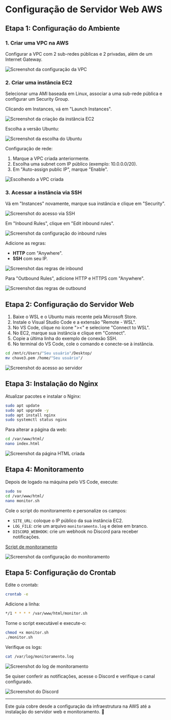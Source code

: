 # Configuração de Servidor Web AWS

## Etapa 1: Configuração do Ambiente

### 1. Criar uma VPC na AWS
Configurar a VPC com 2 sub-redes públicas e 2 privadas, além de um Internet Gateway.

![Screenshot da configuração da VPC](Parte%201%20Projeto%20-%20Criando%20VPC%20e%20ECS2/VPC%20criando.PNG)

### 2. Criar uma instância EC2
Selecionar uma AMI baseada em Linux, associar a uma sub-rede pública e configurar um Security Group.

Clicando em Instances, vá em "Launch Instances".

![Screenshot da criação da instância EC2](Parte%201%20Projeto%20-%20Criando%20VPC%20e%20ECS2/Print%202%20-%20Criando%20EC2.PNG)

Escolha a versão Ubuntu:

![Screenshot da escolha do Ubuntu](Parte%201%20Projeto%20-%20Criando%20VPC%20e%20ECS2/Print%203%20-%20Escolhendo%20o%20Ubuntu.PNG)

Configuração de rede:
1. Marque a VPC criada anteriormente.
2. Escolha uma subnet com IP público (exemplo: 10.0.0.0/20).
3. Em "Auto-assign public IP", marque "Enable".

![Escolhendo a VPC criada](Parte%201%20Projeto%20-%20Criando%20VPC%20e%20ECS2/Print%204%20-%20Escolhendo%20a%20VPC%20criada,%20adicionando%20IP%20P%C3%BAblica%20e%20em%20security%20group%20escolhendo%20ela.PNG)

### 3. Acessar a instância via SSH
Vá em "Instances" novamente, marque sua instância e clique em "Security".

![Screenshot do acesso via SSH](Parte%201%20Projeto%20-%20Criando%20VPC%20e%20ECS2/Print%205%20-%20Clicando%20em%20EC2%20e%20depois%20em%20instancias,%20marcamos%20a%20nossa%20instancia%20e%20vamos%20em%20Security.PNG)

Em "Inbound Rules", clique em "Edit inbound rules".

![Screenshot da configuração do inbound rules](Parte%201%20Projeto%20-%20Criando%20VPC%20e%20ECS2/Print%206%20-%20Vamos%20em%20inbound%20rules%20e%20vamos%20clicar%20em%20Edit%20inbound%20rules.PNG)

Adicione as regras:
- **HTTP** com "Anywhere".
- **SSH** com seu IP.

![Screenshot das regras de inbound](Parte%201%20Projeto%20-%20Criando%20VPC%20e%20ECS2/Print%207%20-%20Em%20edit%20inbound%20Rules%20crie%20em%20add%20rule%20um%20HTTP%20com%20anywhere%20ip,%20e%20um%20SSH%20com%20seu%20ip.PNG)

Para "Outbound Rules", adicione HTTP e HTTPS com "Anywhere".

![Screenshot das regras de outbound](Parte%201%20Projeto%20-%20Criando%20VPC%20e%20ECS2/Print%208%20-%20Volte%20e%20v%C3%A1%20para%20Outbound%20rules,%20crie%202%20rules,%20HTTP%20e%20HTTPs%20em%20Anywhere%20ip.PNG)

## Etapa 2: Configuração do Servidor Web

1. Baixe o WSL e o Ubuntu mais recente pela Microsoft Store.
2. Instale o Visual Studio Code e a extensão "Remote - WSL".
3. No VS Code, clique no ícone "><" e selecione "Connect to WSL".
4. No EC2, marque sua instância e clique em "Connect".
5. Copie a última linha do exemplo de conexão SSH.
6. No terminal do VS Code, cole o comando e conecte-se à instância.

```bash
cd /mnt/c/Users/"Seu usuário"/Desktop/
mv chave3.pem /home/"Seu usuário"/
```

![Screenshot do acesso ao servidor](Parte%202%20-%20Configurando%20ambiente/1%20Print%201%20entrando%20no%20servidor.PNG)

## Etapa 3: Instalação do Nginx

Atualizar pacotes e instalar o Nginx:

```bash
sudo apt update
sudo apt upgrade -y
sudo apt install nginx
sudo systemctl status nginx
```

Para alterar a página da web:
```bash
cd /var/www/html/
nano index.html
```

![Screenshot da página HTML criada](Parte%203%20-%20Instala%C3%A7%C3%A3o%20do%20Nginx/Print%20Nginx%20funcionando.PNG)

## Etapa 4: Monitoramento

Depois de logado na máquina pelo VS Code, execute:
```bash
sudo su
cd /var/www/html/
nano monitor.sh
```

Cole o script do monitoramento e personalize os campos:
- `SITE_URL`: coloque o IP público da sua instância EC2.
- `LOG_FILE`: crie um arquivo `monitoramento.log` e deixe em branco.
- `DISCORD_WEBHOOK`: crie um webhook no Discord para receber notificações.

[Script de monitoramento](Parte%204%20-%20Monitoramento/2%20Script%20do%20monitoramento.txt)

![Screenshot da configuração do monitoramento](Parte%204%20-%20Monitoramento/monitor%20sh.PNG)

## Etapa 5: Configuração do Crontab

Edite o crontab:
```bash
crontab -e
```

Adicione a linha:
```bash
*/1 * * * * /var/www/html/monitor.sh
```

Torne o script executável e execute-o:
```bash
chmod +x monitor.sh
./monitor.sh
```

Verifique os logs:
```bash
cat /var/log/monitoramento.log
```

![Screenshot do log de monitoramento](Parte%204%20-%20Monitoramento/monitoramento%20log.PNG)

Se quiser conferir as notificações, acesse o Discord e verifique o canal configurado.

![Screenshot do Discord](Parte%204%20-%20Monitoramento/discord.PNG)

---

Este guia cobre desde a configuração da infraestrutura na AWS até a instalação do servidor web e monitoramento. 🚀

